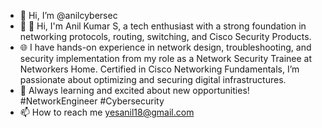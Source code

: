 - 👋 Hi, I’m @anilcybersec
- 👀 👋 Hi, I'm Anil Kumar S, a tech enthusiast with a strong foundation in networking protocols, routing, switching, and Cisco Security Products.
- 🌐 I have hands-on experience in network design, troubleshooting, and security implementation from my role as a Network Security Trainee at Networkers Home. Certified in Cisco Networking Fundamentals, I’m passionate about optimizing and securing digital infrastructures.
- 🚀 Always learning and excited about new opportunities! #NetworkEngineer #Cybersecurity
- 📫 How to reach me yesanil18@gmail.com

<!---
anilcybersec/anilcybersec is a ✨ special ✨ repository because its `README.md` (this file) appears on your GitHub profile.
You can click the Preview link to take a look at your changes.
--->
